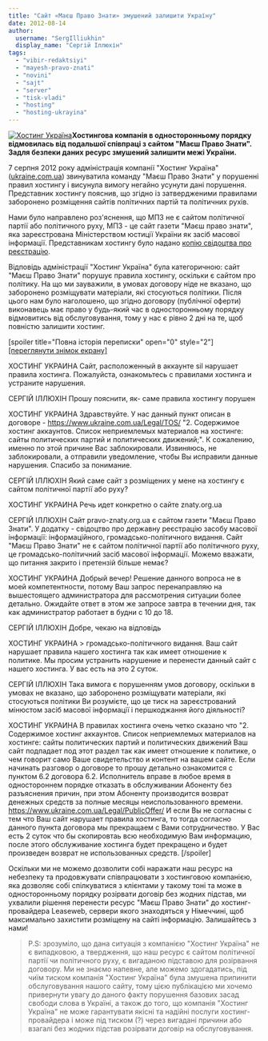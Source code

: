 ```yaml
---
title: "Сайт «Маєш Право Знати» змушений залишити Україну"
date: 2012-08-14
author: 
  username: "SergIlliukhin"
  display_name: "Сергій Іллюхін"
tags: 
  - "vibir-redaktsiyi"
  - "mayesh-pravo-znati"
  - "novini"
  - "sajt"
  - "server"
  - "tisk-vladi"
  - "hosting"
  - "hosting-ukrayina"
---
```


[![](https://mpz.brovary.org/wp-content/uploads/2012/08/1274566126_CAEEEBFEF7E0FF20EFF0EEE2EEEBEEEAE0203031.jpg "Хостинг Україна")](https://mpz.brovary.org/wp-content/uploads/2012/08/1274566126_CAEEEBFEF7E0FF20EFF0EEE2EEEBEEEAE0203031.jpg)**Хостингова компанія в односторонньому порядку відмовилась від подальшої співпраці з сайтом "Маєш Право Знати". Задля безпеки даних ресурс змушений залишити межі України.**

7 серпня 2012 року адміністрація компанії "Хостинг Україна" ([ukraine.com.ua](http://www.ukraine.com.ua/ "Хостинг Україна")) звинуватила команду "Маєш Право Знати" у порушенні правил хостингу і висунула вимогу негайно усунути дані порушення. Представник хостингу пояснив, що згідно із затвердженими правилами заборонено розміщення сайтів політичних партій та політичних рухів.

Нами було направлено роз'яснення, що МПЗ не є сайтом політичної партії або політичного руху, МПЗ - це сайт газети "Маєш право знати", яка зареєстрована Міністерством юстиції України як засіб масової інформації. Представникам хостингу було надано [копію свідоцтва про реєстрацію](https://mpz.brovary.org/wp-content/uploads/2012/04/Svidotstvo-pro-reyestratsiyu-ZMI-MPZ.jpg).

Відповідь адміністрації "Хостинг Україна" була категоричною: сайт "Маєш Право Знати" порушує правила хостингу, оскільки є сайтом про політику. На що ми зауважили, в умовах договору ніде не вказано, що заборонено розміщувати матеріали, які стосуються політики. Після цього нам було наголошено, що згідно договору (публічної оферти) виконавець має право у будь-який час в односторонньому порядку відмовитись від обслуговування, тому у нас є рівно 2 дні на те, щоб повністю залишити хостинг.

\[spoiler title="Повна історія переписки" open="0" style="2"\] [\[переглянути знімок екрану\]](https://mpz.brovary.org/wp-content/uploads/2012/08/log.png)

ХОСТИНГ УКРАИНА Сайт, расположенный в аккаунте sil нарушает правила хостинга. Пожалуйста, ознакомьтесь с правилами хостинга и устраните нарушения.

СЕРГІЙ ІЛЛЮХІН Прошу пояснити, як- саме правила хостингу порушен

ХОСТИНГ УКРАИНА Здравствуйте. У нас данный пункт описан в договоре - https://www.ukraine.com.ua/Legal/TOS/ "2. Содержимое хостинг аккаунтов. Список неприемлемых материалов на хостинге: сайты политических партий и политических движений;". К сожалению, именно по этой причине Вас заблокировали. Извиняюсь, не заблокировали, а отправили уведомление, чтобы Вы исправили данные нарушения. Спасибо за понимание.

СЕРГІЙ ІЛЛЮХІН Який саме сайт з розміщених у мене на хостингу є сайтом політичної партії або руху?

ХОСТИНГ УКРАИНА Речь идет конкретно о сайте znaty.org.ua

СЕРГІЙ ІЛЛЮХІН Сайт pravo-znaty.org.ua є сайтом газети "Маєш Право Знати". У додатку - свідоцтво про державну реєстрацію засобу масової інформації: інформаційного, громадсько-політичного видання. Сайт "Маєш Право Знати" не є сайтом політичної партії або політичного руху, це громадсько-політичний засіб масової інформації. Можемо вважати, що питання закрито і претензій більше немає?

ХОСТИНГ УКРАИНА Добрый вечер! Решение данного вопроса не в моей компетентности, потому Ваш запрос перенаправляю на вышестоящего администратора для рассмотрения ситуации более детально. Ожидайте ответ в этом же запросе завтра в течении дня, так как администратор работает в будни с 10 до 18.

СЕРГІЙ ІЛЛЮХІН Добре, чекаю на відповідь

ХОСТИНГ УКРАИНА > громадсько-політичного видання. Ваш сайт нарушает правила нашего хостинга так как имеет отношение к политике. Мы просим устранить нарушение и перенести данный сайт с нашего хостинга. У вас есть на это 2 суток.

СЕРГІЙ ІЛЛЮХІН Така вимога є порушенням умов договору, оскільки в умовах не вказано, що заборонено розміщувати матеріали, які стосуються політики Ви розумієте, що це тиск на зареєстрований мінюстом засіб масової інформації і першкоджання його діяльності?

ХОСТИНГ УКРАИНА В правилах хостинга очень четко сказано что "2. Содержимое хостинг аккаунтов. Список неприемлемых материалов на хостинге: сайты политических партий и политических движений Ваш сайт подпадает под этот раздел так как имеет отношение к политике, о чем говорит само Ваше свидетельство и контент на вашем сайте. Если начинать разговор о договоре то прошу детально ознакомится с пунктом 6.2 договора 6.2. Исполнитель вправе в любое время в одностороннем порядке отказать в обслуживании Абоненту без разъяснения причин, при этом Абоненту производится возврат денежных средств за полные месяцы неиспользованного времени. https://www.ukraine.com.ua/Legal/PublicOffer/ И если Вы не согласны с тем что Ваш сайт нарушает правила хостинга, то тогда согласно данного пункта договора мы прекращаем с Вами сотрудничество. У Вас есть 2 суток что бы скопировтаь всю необходимую Вам информацию, после этого обслуживание хостинга будет прекращено и будет произведен возврат не использованных средств. \[/spoiler\]

Оскільки ми не можемо дозволити собі наражати наш ресурс на небезпеку та продовжувати співпрацювати з хостинговою компанією, яка дозволяє собі спілкуватися з клієнтами у такому тоні та може в односторонньому порядку розірвати договір без жодних підстав, ми ухвалили рішення перенести ресурс "Маєш Право Знати" до хостинг-провайдера Leaseweb, сервери якого знаходяться у Німеччині, щоб максимально захистити розміщену на сайті інформацію. Залишайтесь з нами!

> P.S: зрозуміло, що дана ситуація з компанією "Хостинг Україна" не є випадковою, а твердження, що наш ресурс є сайтом політичної партії чи політичного руху, є вигаданою підставою для розірвання договору. Ми не знаємо напевне, але можемо здогадатись, під чиїм тиском компанія "Хостинг Україна" була змушена припинити обслуговування нашого сайту, тому цією публікацією ми хочемо привернути увагу до даного факту порушення базових засад свободи слова в Україні, а також до того, що компанія "Хостинг Україна" не може гарантувати якісні та надійні послуги хостинг-провайдера і може під тиском (?) через вигадані причини або взагалі без жодних підстав розірвати договір на обслуговування.
